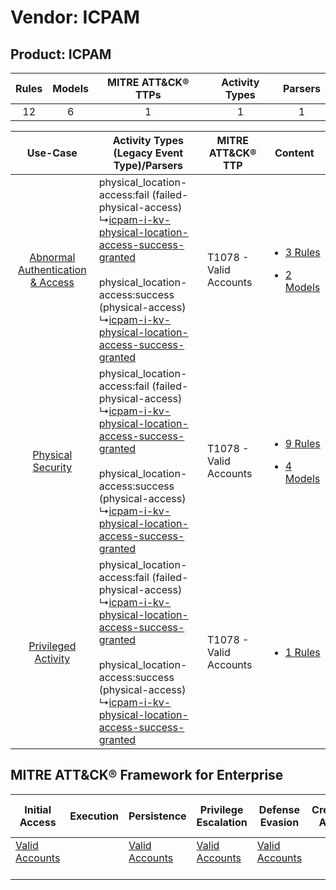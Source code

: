 Vendor: ICPAM
=============
Product: ICPAM
--------------
| Rules | Models | MITRE ATT&CK® TTPs | Activity Types | Parsers |
|:-----:|:------:|:------------------:|:--------------:|:-------:|
|  12   |   6    |         1          |       1        |    1    |

|    Use-Case    | Activity Types (Legacy Event Type)/Parsers    | MITRE ATT&CK® TTP          | Content    |
|:----:| ---- | ---- | ---- |
| [Abnormal Authentication & Access](../../../UseCases/uc_abnormal_authentication_&_access.md) |  physical_location-access:fail (failed-physical-access)<br> ↳[icpam-i-kv-physical-location-access-success-granted](Ps/pC_icpamikvphysicallocationaccesssuccessgranted.md)<br><br> physical_location-access:success (physical-access)<br> ↳[icpam-i-kv-physical-location-access-success-granted](Ps/pC_icpamikvphysicallocationaccesssuccessgranted.md)<br> | T1078 - Valid Accounts<br> | [<ul><li>3 Rules</li></ul><ul><li>2 Models</li></ul>](RM/r_m_icpam_icpam_Abnormal_Authentication_&_Access.md) |
|    [Physical Security](../../../UseCases/uc_physical_security.md)    |  physical_location-access:fail (failed-physical-access)<br> ↳[icpam-i-kv-physical-location-access-success-granted](Ps/pC_icpamikvphysicallocationaccesssuccessgranted.md)<br><br> physical_location-access:success (physical-access)<br> ↳[icpam-i-kv-physical-location-access-success-granted](Ps/pC_icpamikvphysicallocationaccesssuccessgranted.md)<br> | T1078 - Valid Accounts<br> | [<ul><li>9 Rules</li></ul><ul><li>4 Models</li></ul>](RM/r_m_icpam_icpam_Physical_Security.md)    |
|    [Privileged Activity](../../../UseCases/uc_privileged_activity.md)    |  physical_location-access:fail (failed-physical-access)<br> ↳[icpam-i-kv-physical-location-access-success-granted](Ps/pC_icpamikvphysicallocationaccesssuccessgranted.md)<br><br> physical_location-access:success (physical-access)<br> ↳[icpam-i-kv-physical-location-access-success-granted](Ps/pC_icpamikvphysicallocationaccesssuccessgranted.md)<br> | T1078 - Valid Accounts<br> | [<ul><li>1 Rules</li></ul>](RM/r_m_icpam_icpam_Privileged_Activity.md)    |

MITRE ATT&CK® Framework for Enterprise
--------------------------------------
| Initial Access                                                      | Execution | Persistence                                                         | Privilege Escalation                                                | Defense Evasion                                                     | Credential Access | Discovery | Lateral Movement | Collection | Command and Control | Exfiltration | Impact |
| ------------------------------------------------------------------- | --------- | ------------------------------------------------------------------- | ------------------------------------------------------------------- | ------------------------------------------------------------------- | ----------------- | --------- | ---------------- | ---------- | ------------------- | ------------ | ------ |
| [Valid Accounts](https://attack.mitre.org/techniques/T1078)<br><br> |           | [Valid Accounts](https://attack.mitre.org/techniques/T1078)<br><br> | [Valid Accounts](https://attack.mitre.org/techniques/T1078)<br><br> | [Valid Accounts](https://attack.mitre.org/techniques/T1078)<br><br> |                   |           |                  |            |                     |              |        |